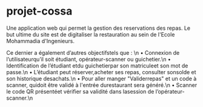 # projet-cossa


Une application web qui permet la gestion des reservations des repas.
Le but ultime du site est de digitaliser la restauration au sein de l'Ecole Mohammadia d'Ingenieurs.

Ce dernier a également d’autres objectifstels que :
\n
• Connexion de l’utilisateurqu’il soit étudiant, opérateur-scanner ou guichetier.\n
• Identification de l’étudiant etdu guichetierpar son matriculeet son mot de passe.\n
• L’étudiant peut réserver,acheter ses repas, consulter sonsolde et son historique desachats.\n
• Pour aller manger "Validerrepas" et un code à scanner, quidoit être validé à l'entrée durestaurant sera généré.\n
• Scanner le code QR présentéet vérifier sa validité dans lasession de l’opérateur-scanner.\n

